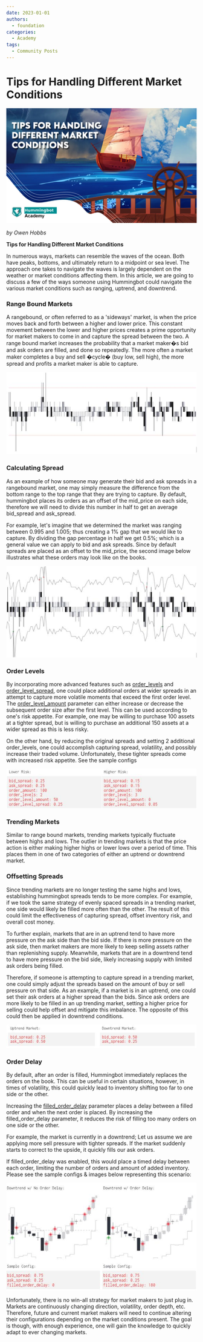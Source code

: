 ```yaml
---
date: 2023-01-01
authors:
  - foundation
categories:
  - Academy
tags:
  - Community Posts
---
```


# Tips for Handling Different Market Conditions
![cover](cover.webp)

*by Owen Hobbs*

**Tips for Handling Different Market Conditions**


In numerous ways, markets can resemble the waves of the ocean. Both have peaks, bottoms, and ultimately return to a midpoint or sea level. The approach one takes to navigate the waves is largely dependent on the weather or market conditions affecting them. In this article, we are going to discuss a few of the ways someone using Hummingbot could navigate the various market conditions such as ranging, uptrend, and downtrend.

<!-- more -->

### **Range Bound Markets**

A rangebound, or often referred to as a 'sideways' market, is when the price moves back and forth between a higher and lower price. This constant movement between the lower and higher prices creates a prime opportunity for market makers to come in and capture the spread between the two. A range bound market increases the probability that a market maker�s bid and ask orders are filled, and done so repeatedly. The more often a market maker completes a buy and sell �cycle� (buy low, sell high), the more spread and profits a market maker is able to capture.

![range-bound-markets](image_1.jpg)


### **Calculating Spread**

As an example of how someone may generate their bid and ask spreads in a rangebound market, one may simply measure the difference from the bottom range to the top range that they are trying to capture. By default, hummingbot places its orders as an offset of the mid_price on each side, therefore we will need to divide this number in half to get an average bid\_spread and ask\_spread.

For example, let's imagine that we determined the market was ranging between 0.995 and 1.005; thus creating a 1% gap that we would like to capture. By dividing the gap percentage in half we get 0.5%; which is a general value we can apply to bid and ask spreads. Since by default spreads are placed as an offset to the mid_price, the second image below illustrates what these orders may look like on the books.

![calculating-spread](image_2.jpg)

### **Order Levels**

By incorporating more advanced features such as [order_levels](/strategy-configs/order-levels.md) and [order_level_spread](/strategy-configs/order-levels.md), one could place additional orders at wider spreads in an attempt to capture more volatile moments that exceed the first order level. The [order_level_amount](/strategy-configs/order-levels.md) parameter can either increase or decrease the subsequent order size after the first level. This can be used according to one's risk appetite. For example, one may be willing to purchase 100 assets at a tighter spread, but is willing to purchase an additional 150 assets at a wider spread as this is less risky.

On the other hand, by reducing the original spreads and setting 2 additional order_levels, one could accomplish capturing spread, volatility, and possibly increase their traded volume. Unfortunately, these tighter spreads come with increased risk appetite. See the sample configs

![order-levels](image_3.jpg)

### **Trending Markets**

Similar to range bound markets, trending markets typically fluctuate between highs and lows. The outlier in trending markets is that the price action is either making higher highs or lower lows over a period of time. This places them in one of two categories of either an uptrend or downtrend market.

### **Offsetting Spreads**

Since trending markets are no longer testing the same highs and lows, establishing hummingbot spreads tends to be more complex. For example, if we took the same strategy of evenly spaced spreads in a trending market, one side would likely be filled more often than the other. The result of this could limit the effectiveness of capturing spread, offset inventory risk, and overall cost money.

To further explain, markets that are in an uptrend tend to have more pressure on the ask side than the bid side. If there is more pressure on the ask side, then market makers are more likely to keep selling assets rather than replenishing supply. Meanwhile, markets that are in a downtrend tend to have more pressure on the bid side, likely increasing supply with limited ask orders being filled.

Therefore, if someone is attempting to capture spread in a trending market, one could simply adjust the spreads based on the amount of buy or sell pressure on that side. As an example, if a market is in an uptrend, one could set their ask orders at a higher spread than the bids. Since ask orders are more likely to be filled in an up trending market, setting a higher price for selling could help offset and mitigate this imbalance. The opposite of this could then be applied in downtrend conditions.

![offsetting-spreads](image_4.jpg)

### **Order Delay**

By default, after an order is filled, Hummingbot immediately replaces the orders on the book. This can be useful in certain situations, however, in times of volatility, this could quickly lead to inventory shifting too far to one side or the other.

Increasing the [filled_order_delay](/strategy-configs/filled-order-delay.md) parameter places a delay between a filled order and when the next order is placed. By increasing the filled_order_delay parameter, it reduces the risk of filling too many orders on one side or the other.

For example, the market is currently in a downtrend; Let us assume we are applying more sell pressure with tighter spreads. If the market suddenly starts to correct to the upside, it quickly fills our ask orders.

If filled_order_delay was enabled, this would place a timed delay between each order, limiting the number of orders and amount of added inventory. Please see the sample configs & images below representing this scenario:

![bid-order-delay](image_5.jpg)

Unfortunately, there is no win-all strategy for market makers to just plug in. Markets are continuously changing direction, volatility, order depth, etc. Therefore, future and current market makers will need to continue altering their configurations depending on the market conditions present. The goal is though, with enough experience, one will gain the knowledge to quickly adapt to ever changing markets.


